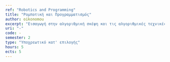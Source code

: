 ```yaml
---
ref: "Robotics and Programming"
title: "Ρομποτική και Προγραμματισμός"
author: oikonomou
excerpt: "Εισαγωγή στην αλγοριθμική σκέψη και τις αλγοριθμικές τεχνικές. Εκμάθηση των βασικών αρχών του προγραμματισμού και των κυριότερων συντακτικών δομών των σύγχρονων γλωσσών προγραμματισμού. Εξοικείωση με γραφικά περιβάλλοντα συγγραφής και εκτέλεσης προγραμμάτων. Εισαγωγή στον προγραμματισμό μικρο-ρομποτικών συσκευών. Εφαρμογή προγραμματιστικών τεχνικών στη ρομποτική. "
uri: "-"
code: -
semester: 2
type: "Υποχρεωτικό κατ' επιλογής"
hours: 5
ects: 5
---
```

  
  
